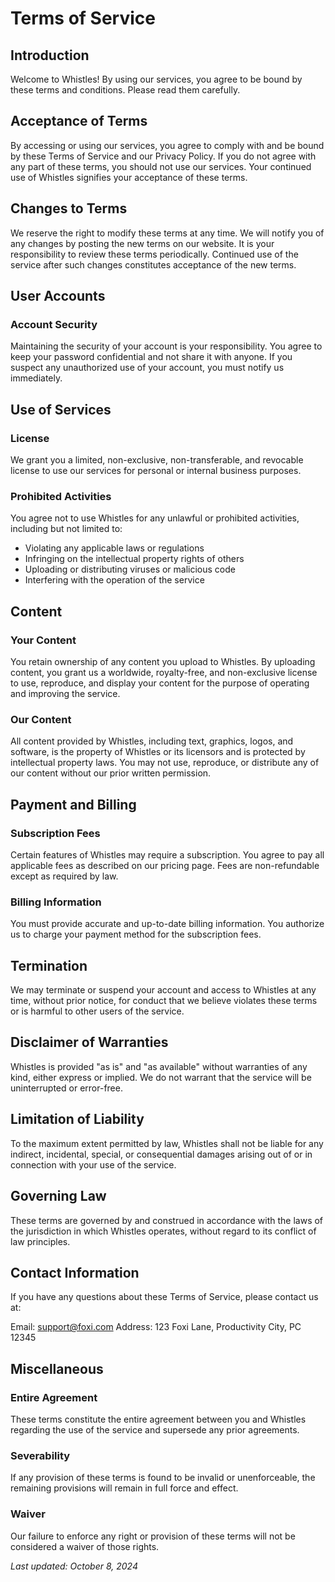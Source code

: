 # Terms of Service

## Introduction

Welcome to Whistles! By using our services, you agree to be bound by these terms and conditions. Please read them carefully.

## Acceptance of Terms

By accessing or using our services, you agree to comply with and be bound by these Terms of Service and our Privacy Policy. If you do not agree with any part of these terms, you should not use our services. Your continued use of Whistles signifies your acceptance of these terms.

## Changes to Terms

We reserve the right to modify these terms at any time. We will notify you of any changes by posting the new terms on our website. It is your responsibility to review these terms periodically. Continued use of the service after such changes constitutes acceptance of the new terms.

## User Accounts

### Account Security

Maintaining the security of your account is your responsibility. You agree to keep your
password confidential and not share it with anyone. If you suspect any unauthorized use of your account, you must notify us immediately.

## Use of Services

### License

We grant you a limited, non-exclusive, non-transferable, and revocable license to use our services for personal or internal business purposes.

### Prohibited Activities

You agree not to use Whistles for any unlawful or prohibited activities, including but not limited to:

- Violating any applicable laws or regulations
- Infringing on the intellectual property rights of others
- Uploading or distributing viruses or malicious code
- Interfering with the operation of the service

## Content

### Your Content

You retain ownership of any content you upload to Whistles. By uploading content, you grant us a worldwide, royalty-free, and non-exclusive license to use, reproduce, and display your content for the purpose of operating and improving the service.

### Our Content

All content provided by Whistles, including text, graphics, logos, and software, is the property of Whistles or its licensors and is protected by intellectual property laws. You may not use, reproduce, or distribute any of our content without our prior written permission.

## Payment and Billing

### Subscription Fees

Certain features of Whistles may require a subscription. You agree to pay all applicable fees as described on our pricing page. Fees are non-refundable except as required by law.

### Billing Information

You must provide accurate and up-to-date billing information. You authorize us to charge your payment method for the subscription fees.

## Termination

We may terminate or suspend your account and access to Whistles at any time, without prior notice, for conduct that we believe violates these terms or is harmful to other users of the service.

## Disclaimer of Warranties

Whistles is provided "as is" and "as available" without warranties of any kind, either express or implied. We do not warrant that the service will be uninterrupted or error-free.

## Limitation of Liability

To the maximum extent permitted by law, Whistles shall not be liable for any indirect, incidental, special, or consequential damages arising out of or in connection with your use of the service.

## Governing Law

These terms are governed by and construed in accordance with the laws of the jurisdiction in which Whistles operates, without regard to its conflict of law principles.

## Contact Information

If you have any questions about these Terms of Service, please contact us at:

Email: <support@foxi.com>
Address: 123 Foxi Lane, Productivity City, PC 12345

## Miscellaneous

### Entire Agreement

These terms constitute the entire agreement between you and Whistles regarding the use of the service and supersede any prior agreements.

### Severability

If any provision of these terms is found to be invalid or unenforceable, the remaining provisions will remain in full force and effect.

### Waiver

Our failure to enforce any right or provision of these terms will not be considered a waiver of those rights.

_Last updated: October 8, 2024_
